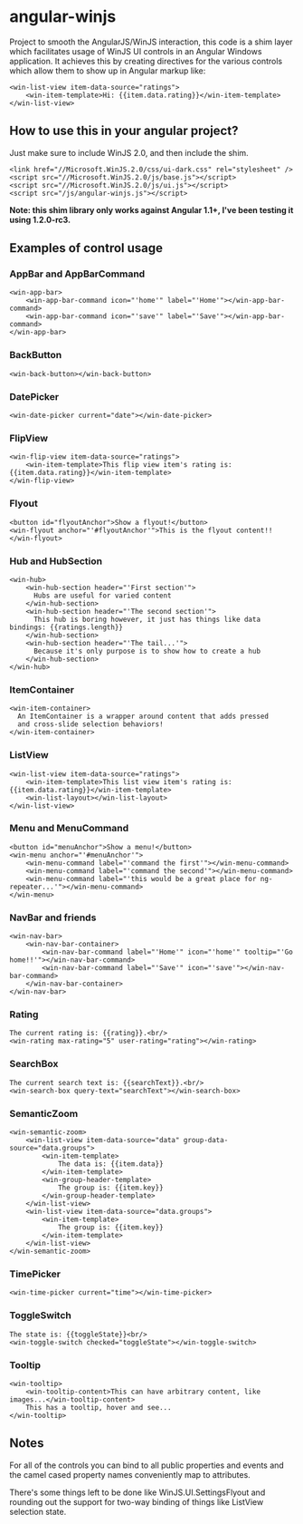 angular-winjs
=============

Project to smooth the AngularJS/WinJS interaction, this code is a shim layer which facilitates usage of WinJS UI controls in an Angular Windows application. It achieves this by creating directives for the various controls which allow them to show up in Angular markup like:

    <win-list-view item-data-source="ratings">
        <win-item-template>Hi: {{item.data.rating}}</win-item-template>
    </win-list-view>

How to use this in your angular project?
----------------------------------------

Just make sure to include WinJS 2.0, and then include the shim.

    <link href="//Microsoft.WinJS.2.0/css/ui-dark.css" rel="stylesheet" />
    <script src="//Microsoft.WinJS.2.0/js/base.js"></script>
    <script src="//Microsoft.WinJS.2.0/js/ui.js"></script>
    <script src="/js/angular-winjs.js"></script>

__Note: this shim library only works against Angular 1.1+, I've been testing it using 1.2.0-rc3.__

Examples of control usage
-------------------------

### AppBar and AppBarCommand

    <win-app-bar>
        <win-app-bar-command icon="'home'" label="'Home'"></win-app-bar-command>
        <win-app-bar-command icon="'save'" label="'Save'"></win-app-bar-command>
    </win-app-bar>

### BackButton

    <win-back-button></win-back-button>

### DatePicker

    <win-date-picker current="date"></win-date-picker>

### FlipView

    <win-flip-view item-data-source="ratings">
        <win-item-template>This flip view item's rating is: {{item.data.rating}}</win-item-template>
    </win-flip-view>

### Flyout

    <button id="flyoutAnchor">Show a flyout!</button>
    <win-flyout anchor="'#flyoutAnchor'">This is the flyout content!!</win-flyout>

### Hub and HubSection

    <win-hub>
        <win-hub-section header="'First section'">
          Hubs are useful for varied content
        </win-hub-section>
        <win-hub-section header="'The second section'">
          This hub is boring however, it just has things like data bindings: {{ratings.length}}
        </win-hub-section>
        <win-hub-section header="'The tail...'">
          Because it's only purpose is to show how to create a hub
        </win-hub-section>
    </win-hub>

### ItemContainer

    <win-item-container>
      An ItemContainer is a wrapper around content that adds pressed
      and cross-slide selection behaviors!
    </win-item-container>

### ListView

    <win-list-view item-data-source="ratings">
        <win-item-template>This list view item's rating is: {{item.data.rating}}</win-item-template>
        <win-list-layout></win-list-layout>
    </win-list-view>

### Menu and MenuCommand

    <button id="menuAnchor">Show a menu!</button>
    <win-menu anchor="'#menuAnchor'">
        <win-menu-command label="'command the first'"></win-menu-command>
        <win-menu-command label="'command the second'"></win-menu-command>
        <win-menu-command label="'this would be a great place for ng-repeater...'"></win-menu-command>
    </win-menu>

### NavBar and friends

    <win-nav-bar>
        <win-nav-bar-container>
            <win-nav-bar-command label="'Home'" icon="'home'" tooltip="'Go home!!'"></win-nav-bar-command>
            <win-nav-bar-command label="'Save'" icon="'save'"></win-nav-bar-command>
        </win-nav-bar-container>
    </win-nav-bar>

### Rating

    The current rating is: {{rating}}.<br/>
    <win-rating max-rating="5" user-rating="rating"></win-rating>

### SearchBox

    The current search text is: {{searchText}}.<br/>
    <win-search-box query-text="searchText"></win-search-box>

### SemanticZoom

    <win-semantic-zoom>
        <win-list-view item-data-source="data" group-data-source="data.groups">
            <win-item-template>
                The data is: {{item.data}}
            </win-item-template>
            <win-group-header-template>
                The group is: {{item.key}}
            </win-group-header-template>
        </win-list-view>
        <win-list-view item-data-source="data.groups">
            <win-item-template>
                The group is: {{item.key}}
            </win-item-template>
        </win-list-view>
    </win-semantic-zoom>

### TimePicker

    <win-time-picker current="time"></win-time-picker>

### ToggleSwitch
    
    The state is: {{toggleState}}<br/>
    <win-toggle-switch checked="toggleState"></win-toggle-switch>

### Tooltip

    <win-tooltip>
        <win-tooltip-content>This can have arbitrary content, like images...</win-tooltip-content>
        This has a tooltip, hover and see...
    </win-tooltip>

Notes
-----

For all of the controls you can bind to all public properties and events and the camel cased property names conveniently map to attributes.

There's some things left to be done like WinJS.UI.SettingsFlyout and rounding out the support for two-way binding of things like ListView selection state.
